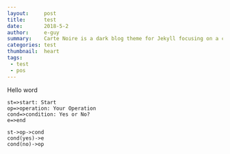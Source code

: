 ```yaml
---
layout:     post
title:      test
date:       2018-5-2
author:     e-guy
summary:    Carte Noire is a dark blog theme for Jekyll focusing on a clear reading experience.
categories: test
thumbnail:  heart
tags:
 - test
 - pos
---
```


Hello word

```flow
st=>start: Start
op=>operation: Your Operation
cond=>condition: Yes or No?
e=>end

st->op->cond
cond(yes)->e
cond(no)->op
```
